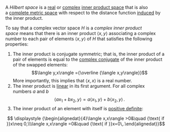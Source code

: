 A _Hilbert space_ is a [real](https://en.wikipedia.org/wiki/Real_number "Real number") or [complex](https://en.wikipedia.org/wiki/Complex_number "Complex number") [inner product space](https://en.wikipedia.org/wiki/Inner_product_space "Inner product space") that is also a [complete metric space](https://en.wikipedia.org/wiki/Complete_metric_space "Complete metric space") with respect to the distance function [induced](https://en.wikipedia.org/wiki/Induced_topology "Induced topology") by the inner product.

To say that a complex vector space $H$ is a _complex inner product space_ means that there is an inner product $\langle x,y\rangle$ associating a complex number to each pair of elements $\langle x,y\rangle$ of $H$ that satisfies the following properties:

1. The inner product is conjugate symmetric; that is, the inner product of a pair of elements is equal to the [complex conjugate](https://en.wikipedia.org/wiki/Complex_conjugate "Complex conjugate") of the inner product of the swapped elements: $$\langle y,x\rangle ={\overline {\langle x,y\rangle}}$$More importantly, this implies that $\langle x,x\rangle$ is a real number.
2. The inner product is [linear](https://en.wikipedia.org/wiki/Linear_functional "Linear functional") in its first argument. For all complex numbers $a$ and $b$
$${\displaystyle \langle ax_{1}+bx_{2},y\rangle =a\langle x_{1},y\rangle +b\langle x_{2},y\rangle \,.}$$
3. The inner product of an element with itself is [positive definite](https://en.wikipedia.org/wiki/Definite_bilinear_form "Definite bilinear form"): 

$$
\displaystyle {\begin{alignedat}{4}\langle x,x\rangle >0&\quad {\text{ if }}x\neq 0,\\\langle x,x\rangle =0&\quad {\text{ if }}x=0\,.\end{alignedat}}$$